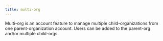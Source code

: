 ```yaml
---
title: multi-org
---
```

Multi-org is an account feature to manage multiple child-organizations from one parent-organization account. Users can be added to the parent-org and/or multiple child-orgs.